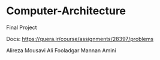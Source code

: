 # Computer-Architecture 
Final Project

Docs:  https://quera.ir/course/assignments/28397/problems

Alireza Mousavi
Ali Fooladgar
Mannan Amini
